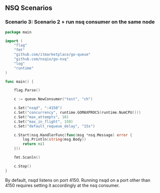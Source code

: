 ## NSQ Scenarios


### Scenario 3: Scenario 2 + run nsq consumer on the same node

```go
package main

import (
	"flag"
	"fmt"
	"github.com/itmarketplace/go-queue"
	"github.com/nsqio/go-nsq"
	"log"
	"runtime"
)

func main() {

	flag.Parse()

	c := queue.NewConsumer("test", "ch")

	c.Set("nsqd", ":4150")
	c.Set("concurrency", runtime.GOMAXPROCS(runtime.NumCPU()))
	c.Set("max_attempts", 10)
	c.Set("max_in_flight", 150)
	c.Set("default_requeue_delay", "15s")

	c.Start(nsq.HandlerFunc(func(msg *nsq.Message) error {
		log.Println(string(msg.Body))
		return nil
	}))

	fmt.Scanln()

	c.Stop()
}
```

By default, nsqd listens on port 4150. Running nsqd on a port other than 4150 requires setting it accordingly at the nsq consumer.
